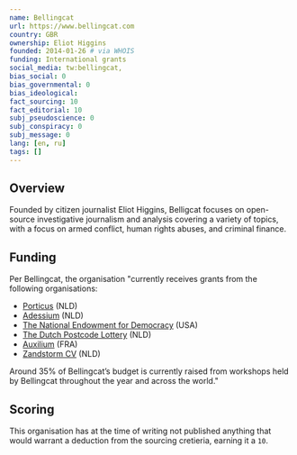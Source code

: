 ```yaml
---
name: Bellingcat
url: https://www.bellingcat.com
country: GBR
ownership: Eliot Higgins
founded: 2014-01-26 # via WHOIS
funding: International grants
social_media: tw:bellingcat,
bias_social: 0
bias_governmental: 0
bias_ideological:
fact_sourcing: 10
fact_editorial: 10
subj_pseudoscience: 0
subj_conspiracy: 0
subj_message: 0
lang: [en, ru]
tags: []
---
```


## Overview
Founded by citizen journalist Eliot Higgins, Belligcat focuses on open-source investigative journalism and analysis covering a variety of topics, with a focus on armed conflict, human rights abuses, and criminal finance.

## Funding
Per Bellingcat, the organisation "currently receives grants from the following organisations:

- [Porticus](https://www.porticus.com/en/home/) (NLD)
- [Adessium](https://www.adessium.org/) (NLD)
- [The National Endowment for Democracy](https://www.ned.org/) (USA)
- [The Dutch Postcode Lottery](https://www.novamedia.nl/charity-lotteries) (NLD)
- [Auxilium](http://auxiliumfoundation.org/) (FRA)
- [Zandstorm CV](https://opencorpdata.com/lei/724500XGLUSJCX5CUQ75) (NLD)

Around 35% of Bellingcat’s budget is currently raised from workshops held by Bellingcat throughout the year and across the world."

## Scoring
This organisation has at the time of writing not published anything that would warrant a deduction from the sourcing cretieria, earning it a `10`.
